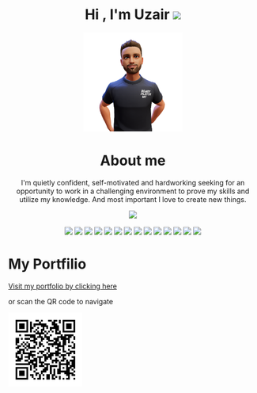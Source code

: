 <div align="center">
<h1>Hi , I'm Uzair <img src="https://media.giphy.com/media/hvRJCLFzcasrR4ia7z/giphy.gif" width="35"></h1>
<img src="avatar1.png" width="200"/>
<span width="10rem">
<h1>About me</h1>
<p>I'm quietly confident, self-motivated and hardworking seeking for an opportunity to work in a challenging environment to prove my skills and utilize my knowledge. And most important I love to create new things.</p>
</span>
</div>


<p align="center">
  <a href="https://github.com/DenverCoder1/readme-typing-svg"><img src="https://readme-typing-svg.herokuapp.com?lines=Software+Engineering+Student;Competitive+Programmer;Excellent+knowledge+of+Core+subjects;Ability+to+grasp+the+new+skills+quickly;Always+learning+new+things&center=true&width=500&height=50"></a>
</p>
<div align="center">
  <!-- react -->
  <img src="https://upload.wikimedia.org/wikipedia/commons/thumb/a/a7/React-icon.svg/2300px-React-icon.svg.png" width="50"/>
    <!-- next -->
  <img src="https://res.cloudinary.com/startup-grind/image/upload/c_fill,dpr_2.0,f_auto,g_center,q_auto:good/v1/gcs/platform-data-dsc/events/nextjs-boilerplate-logo.png" width="50"/>
  <!--   node -->
  <img src="https://walde.co/wp-content/uploads/2016/09/nodejs_logo.png" width="50"/>
<!--   npm -->
  <img src="https://images.ctfassets.net/egbrauz6p94g/6mUPVxtKcKuC0TF52HLd6C/81b1c80b9569c56ae42900fb1ba2004e/npmlogo.png" width="50"/>
<!--   tailwind  -->
  <img src="https://vasterra.com/blog/wp-content/uploads/2021/08/Tailwind-img.png" width="50"/>
<!--   css  -->
  <img src="https://cdn4.iconfinder.com/data/icons/social-media-logos-6/512/121-css3-512.png" width="50"/>
<!--   jira  -->
  <img src="https://cdn.icon-icons.com/icons2/2699/PNG/512/atlassian_jira_logo_icon_170511.png" width="50"/>
  
  <img src="https://upload.wikimedia.org/wikipedia/commons/thumb/b/b2/Bootstrap_logo.svg/1280px-Bootstrap_logo.svg.png" width="50"/>
  <img src="https://upload.wikimedia.org/wikipedia/commons/6/6a/JavaScript-logo.png" width="50"/>
  <img src="https://www.axonius.com/hs-fs/hubfs/mongodb_adapter.png?length=600&name=mongodb_adapter.png" width="50"/>
  <!--   firebase -->
  <img src="https://cdn.freebiesupply.com/logos/thumbs/2x/firebase-1-logo.png" width="50"/> 
  <!--   mysql -->
  <img src="https://www.freepnglogos.com/uploads/logo-mysql-png/logo-mysql-mysql-and-moodle-elearningworld-5.png" width="50"/> 
  <!--   mysql -->
  <img src="https://static-00.iconduck.com/assets.00/android-studio-icon-486x512-zp9um7zl.png" width="50"/> 
    <!--   git -->
  <img src="https://git-scm.com/images/logos/downloads/Git-Icon-1788C.png" width="50"/> 
 
  
  
  
  
</div>
<h1>My Portfilio</h1>
<a href="https://uxairishere.github.io/profile">Visit my portfolio by clicking here</a>
<p>or scan the QR code to navigate<p>
<img width="150" src="pqrcode.png" alt="QR Code Loading..."/>


